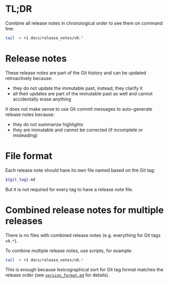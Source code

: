 
# TL;DR

Combine all release notes in chronological order to see them on command line:

```sh
tail -n +1 docs/release_notes/v0.*
```

# Release notes

These release notes are part of the Git history and can be updated retroactively because:
*   they do not update the immutable past, instead, they clarify it
*   all their updates are part of the immutable past as well and cannot accidentally erase anything

It does not make sense to use Git commit messages to auto-generate release notes because:
*   they do not summarize highlights
*   they are immutable and cannot be corrected (if incomplete or misleading)

# File format

Each release note should have its own file named based on the Git tag:

```sh
${git_tag}.md
```

But it is not required for every tag to have a release note file.

# Combined release notes for multiple releases

There is no files with combined release notes (e.g. everything for Git tags `v0.*`).

To combine multiple release notes, use scripts, for example:

```sh
tail -n +1 docs/release_notes/v0.*
```

This is enough because lexicographical sort for Git tag format matches the release order
(see [`version_format.md`][version_format.md] for details).

[version_format.md]: ../dev_notes/version_format.md

